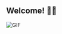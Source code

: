## Welcome! 👋🏼

![GIF](https://github.com/Jorge162017/Conways-Game-Of-Life/blob/main/lab2_video.gif)
